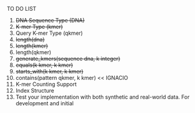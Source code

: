 TO DO LIST
 1. ~~DNA Sequence Type (DNA)~~
 2. ~~K-mer Type (kmer)~~
 3. Query K-mer Type (qkmer) 
 4. ~~length(dna)~~
 5. ~~length(kmer)~~
 6. length(qkmer)
 7. ~~generate_kmers(sequence dna, k integer)~~
 8. ~~equals(k kmer, k kmer)~~
 9. ~~starts_with(k kmer, k kmer)~~
 10. contains(pattern qkmer, k kmer) << IGNACIO
 11. K-mer Counting Support
 12. Index Structure
 13. Test your implementation with both synthetic and real-world data. For development and initial
